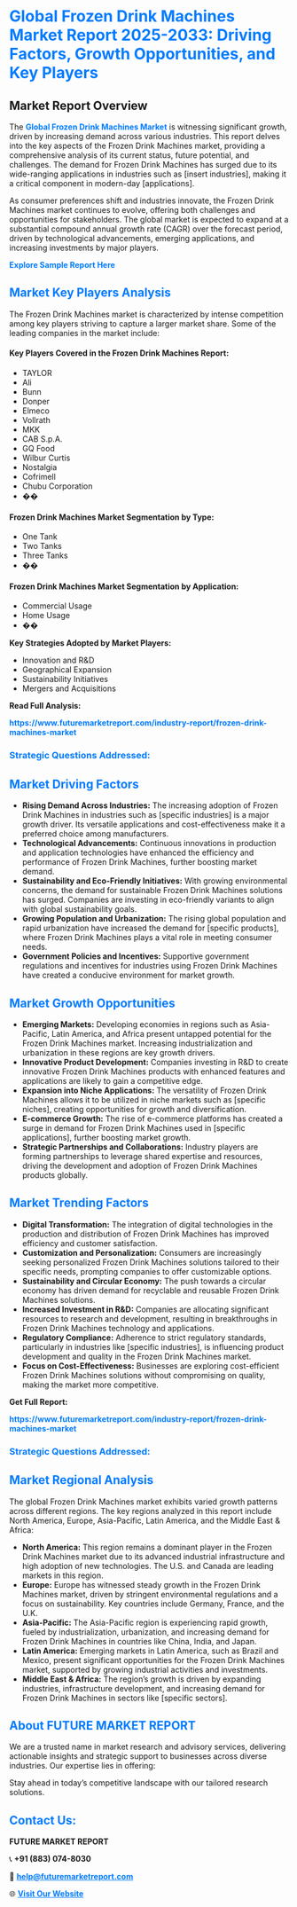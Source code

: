 <h1 style="color: #007BFF;">Global Frozen Drink Machines Market Report 2025-2033: Driving Factors, Growth Opportunities, and Key Players</h1>

<section id="overview">
<h2>Market Report Overview</h2>
<p>The <a href="https://www.futuremarketreport.com/industry-report/frozen-drink-machines-market" style="color: #007BFF; text-decoration: none;"><strong>Global Frozen Drink Machines Market</strong></a> is witnessing significant growth, driven by increasing demand across various industries. This report delves into the key aspects of the Frozen Drink Machines market, providing a comprehensive analysis of its current status, future potential, and challenges. The demand for Frozen Drink Machines has surged due to its wide-ranging applications in industries such as [insert industries], making it a critical component in modern-day [applications].</p>
<p>As consumer preferences shift and industries innovate, the Frozen Drink Machines market continues to evolve, offering both challenges and opportunities for stakeholders. The global market is expected to expand at a substantial compound annual growth rate (CAGR) over the forecast period, driven by technological advancements, emerging applications, and increasing investments by major players.</p>
</section>

<section id="overview">
<p><a href="https://www.futuremarketreport.com/request-sample/reportId=117199" style="color: #007BFF; text-decoration: none;"><strong>Explore Sample Report Here</strong></a></p>
</section>

<section id="key-players">
<h2 style="color: #007BFF;">Market Key Players Analysis</h2>
<p>The Frozen Drink Machines market is characterized by intense competition among key players striving to capture a larger market share. Some of the leading companies in the market include:</p>
<h4>Key Players Covered in the Frozen Drink Machines Report:</h4>
<ul><li>TAYLOR</li><li>Ali</li><li>Bunn</li><li>Donper</li><li>Elmeco</li><li>Vollrath</li><li>MKK</li><li>CAB S.p.A.</li><li>GQ Food</li><li>Wilbur Curtis</li><li>Nostalgia</li><li>Cofrimell</li><li>Chubu Corporation</li><li>��</li></ul>
<h4>Frozen Drink Machines Market Segmentation by Type:</h4>
<ul><li>One Tank</li><li>Two Tanks</li><li>Three Tanks</li><li>��</li></ul>

<h4>Frozen Drink Machines Market Segmentation by Application:</h4>
<ul><li>Commercial Usage</li><li>Home Usage</li><li>��</li></ul>
<p><strong>Key Strategies Adopted by Market Players:</strong></p>
<ul>
<li>Innovation and R&D</li>
<li>Geographical Expansion</li>
<li>Sustainability Initiatives</li>
<li>Mergers and Acquisitions</li>
</ul>
</section>

<section>
<p><strong>Read Full Analysis: </strong></p><a href="https://www.futuremarketreport.com/industry-report/frozen-drink-machines-market" style="color: #007BFF; text-decoration: none;"><strong>https://www.futuremarketreport.com/industry-report/frozen-drink-machines-market</strong></a>
<h3 style="color: #007BFF;">Strategic Questions Addressed:</h3>
</section>

<section id="driving-factors">
<h2 style="color: #007BFF;">Market Driving Factors</h2>
<ul>
<li><strong>Rising Demand Across Industries:</strong> The increasing adoption of Frozen Drink Machines in industries such as [specific industries] is a major growth driver. Its versatile applications and cost-effectiveness make it a preferred choice among manufacturers.</li>
<li><strong>Technological Advancements:</strong> Continuous innovations in production and application technologies have enhanced the efficiency and performance of Frozen Drink Machines, further boosting market demand.</li>
<li><strong>Sustainability and Eco-Friendly Initiatives:</strong> With growing environmental concerns, the demand for sustainable Frozen Drink Machines solutions has surged. Companies are investing in eco-friendly variants to align with global sustainability goals.</li>
<li><strong>Growing Population and Urbanization:</strong> The rising global population and rapid urbanization have increased the demand for [specific products], where Frozen Drink Machines plays a vital role in meeting consumer needs.</li>
<li><strong>Government Policies and Incentives:</strong> Supportive government regulations and incentives for industries using Frozen Drink Machines have created a conducive environment for market growth.</li>
</ul>
</section>

<section id="growth-opportunities">
<h2 style="color: #007BFF;">Market Growth Opportunities</h2>
<ul>
<li><strong>Emerging Markets:</strong> Developing economies in regions such as Asia-Pacific, Latin America, and Africa present untapped potential for the Frozen Drink Machines market. Increasing industrialization and urbanization in these regions are key growth drivers.</li>
<li><strong>Innovative Product Development:</strong> Companies investing in R&D to create innovative Frozen Drink Machines products with enhanced features and applications are likely to gain a competitive edge.</li>
<li><strong>Expansion into Niche Applications:</strong> The versatility of Frozen Drink Machines allows it to be utilized in niche markets such as [specific niches], creating opportunities for growth and diversification.</li>
<li><strong>E-commerce Growth:</strong> The rise of e-commerce platforms has created a surge in demand for Frozen Drink Machines used in [specific applications], further boosting market growth.</li>
<li><strong>Strategic Partnerships and Collaborations:</strong> Industry players are forming partnerships to leverage shared expertise and resources, driving the development and adoption of Frozen Drink Machines products globally.</li>
</ul>
</section>

<section id="trending-factors">
<h2 style="color: #007BFF;">Market Trending Factors</h2>
<ul>
<li><strong>Digital Transformation:</strong> The integration of digital technologies in the production and distribution of Frozen Drink Machines has improved efficiency and customer satisfaction.</li>
<li><strong>Customization and Personalization:</strong> Consumers are increasingly seeking personalized Frozen Drink Machines solutions tailored to their specific needs, prompting companies to offer customizable options.</li>
<li><strong>Sustainability and Circular Economy:</strong> The push towards a circular economy has driven demand for recyclable and reusable Frozen Drink Machines solutions.</li>
<li><strong>Increased Investment in R&D:</strong> Companies are allocating significant resources to research and development, resulting in breakthroughs in Frozen Drink Machines technology and applications.</li>
<li><strong>Regulatory Compliance:</strong> Adherence to strict regulatory standards, particularly in industries like [specific industries], is influencing product development and quality in the Frozen Drink Machines market.</li>
<li><strong>Focus on Cost-Effectiveness:</strong> Businesses are exploring cost-efficient Frozen Drink Machines solutions without compromising on quality, making the market more competitive.</li>
</ul>
</section>

<section>
<p><strong>Get Full Report: </strong></p><a href="https://www.futuremarketreport.com/industry-report/frozen-drink-machines-market" style="color: #007BFF; text-decoration: none;"><strong>https://www.futuremarketreport.com/industry-report/frozen-drink-machines-market</strong></a>
<h3 style="color: #007BFF;">Strategic Questions Addressed:</h3>
</section>


<section id="regional-analysis">
<h2 style="color: #007BFF;">Market Regional Analysis</h2>
<p>The global Frozen Drink Machines market exhibits varied growth patterns across different regions. The key regions analyzed in this report include North America, Europe, Asia-Pacific, Latin America, and the Middle East & Africa:</p>
<ul>
<li><strong>North America:</strong> This region remains a dominant player in the Frozen Drink Machines market due to its advanced industrial infrastructure and high adoption of new technologies. The U.S. and Canada are leading markets in this region.</li>
<li><strong>Europe:</strong> Europe has witnessed steady growth in the Frozen Drink Machines market, driven by stringent environmental regulations and a focus on sustainability. Key countries include Germany, France, and the U.K.</li>
<li><strong>Asia-Pacific:</strong> The Asia-Pacific region is experiencing rapid growth, fueled by industrialization, urbanization, and increasing demand for Frozen Drink Machines in countries like China, India, and Japan.</li>
<li><strong>Latin America:</strong> Emerging markets in Latin America, such as Brazil and Mexico, present significant opportunities for the Frozen Drink Machines market, supported by growing industrial activities and investments.</li>
<li><strong>Middle East & Africa:</strong> The region’s growth is driven by expanding industries, infrastructure development, and increasing demand for Frozen Drink Machines in sectors like [specific sectors].</li>
</ul>
</section>

<footer>
<h2 style="color: #007BFF;">About FUTURE MARKET REPORT</h2>
<p>We are a trusted name in market research and advisory services, delivering actionable insights and strategic support to businesses across diverse industries. Our expertise lies in offering:</p>

<p>Stay ahead in today’s competitive landscape with our tailored research solutions.</p>

<h2 style="color: #007BFF;">Contact Us:</h2>
<p><strong>FUTURE MARKET REPORT</strong></p>
<p>📞 <strong>+91 (883) 074-8030</strong></p>
<p>📧 <strong><a href="mailto:help@futuremarketreport.com" style="color: #007BFF;">help@futuremarketreport.com</a></strong></p>
<p>🌐 <strong><a href="https://www.futuremarketreport.com/" style="color: #007BFF;">Visit Our Website</a></strong></p>
</footer>